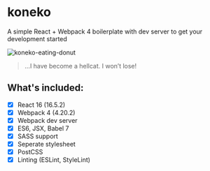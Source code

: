 # koneko
A simple React + Webpack 4 boilerplate with dev server to get your development started

![koneko-eating-donut](https://i.imgur.com/oQXITfo.gif")
> ...I have become a hellcat. I won’t lose!

## What's included:

- [x] React 16 (16.5.2)
- [x] Webpack 4 (4.20.2)
- [x] Webpack dev server
- [x] ES6, JSX, Babel 7
- [x] SASS support
- [x] Seperate stylesheet
- [x] PostCSS
- [x] Linting (ESLint, StyleLint)